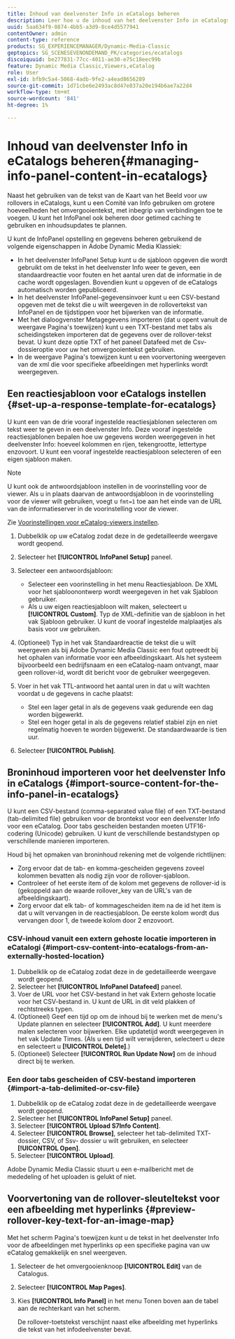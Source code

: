 ```yaml
---
title: Inhoud van deelvenster Info in eCatalogs beheren
description: Leer hoe u de inhoud van het deelvenster Info in eCatalogs in Adobe Dynamic Media Classic beheert.
uuid: 5aa634f9-0874-4bb5-a3d9-8ce4d5577941
contentOwner: admin
content-type: reference
products: SG_EXPERIENCEMANAGER/Dynamic-Media-Classic
geptopics: SG_SCENESEVENONDEMAND_PK/categories/ecatalogs
discoiquuid: be277831-77cc-4011-ae30-e75c18eec99b
feature: Dynamic Media Classic,Viewers,eCatalog
role: User
exl-id: bfb9c5a4-5068-4adb-9fe2-a4ead8656289
source-git-commit: 1d71cbe6e2493ac8d47e837a20e194b6ae7a22d4
workflow-type: tm+mt
source-wordcount: '841'
ht-degree: 1%

---
```


# Inhoud van deelvenster Info in eCatalogs beheren{#managing-info-panel-content-in-ecatalogs}

Naast het gebruiken van de tekst van de Kaart van het Beeld voor uw rollovers in eCatalogs, kunt u een Comité van Info gebruiken om grotere hoeveelheden het omvergooientekst, met inbegrip van verbindingen toe te voegen. U kunt het InfoPanel ook beheren door getimed caching te gebruiken en inhoudsupdates te plannen.

U kunt de InfoPanel opstelling en gegevens beheren gebruikend de volgende eigenschappen in Adobe Dynamic Media Klassiek:

* In het deelvenster InfoPanel Setup kunt u de sjabloon opgeven die wordt gebruikt om de tekst in het deelvenster Info weer te geven, een standaardreactie voor fouten en het aantal uren dat de informatie in de cache wordt opgeslagen. Bovendien kunt u opgeven of de eCatalogs automatisch worden gepubliceerd.
* In het deelvenster InfoPanel-gegevensinvoer kunt u een CSV-bestand opgeven met de tekst die u wilt weergeven in de rollovertekst van InfoPanel en de tijdstippen voor het bijwerken van de informatie.
* Met het dialoogvenster Metagegevens importeren (dat u opent vanuit de weergave Pagina&#39;s toewijzen) kunt u een TXT-bestand met tabs als scheidingsteken importeren dat de gegevens over de rollover-tekst bevat. U kunt deze optie TXT of het paneel Datafeed met de Csv- dossieroptie voor uw het omvergooientekst gebruiken.
* In de weergave Pagina&#39;s toewijzen kunt u een voorvertoning weergeven van de xml die voor specifieke afbeeldingen met hyperlinks wordt weergegeven.

## Een reactiesjabloon voor eCatalogs instellen {#set-up-a-response-template-for-ecatalogs}

U kunt een van de drie vooraf ingestelde reactiesjablonen selecteren om tekst weer te geven in een deelvenster Info. Deze vooraf ingestelde reactiesjablonen bepalen hoe uw gegevens worden weergegeven in het deelvenster Info: hoeveel kolommen en rijen, tekengrootte, lettertype enzovoort. U kunt een vooraf ingestelde reactiesjabloon selecteren of een eigen sjabloon maken.

>[!NOTE]
>
>U kunt ook de antwoordsjabloon instellen in de voorinstelling voor de viewer. Als u in plaats daarvan de antwoordsjabloon in de voorinstelling voor de viewer wilt gebruiken, voegt u `fmt=1` toe aan het einde van de URL van de informatieserver in de voorinstelling voor de viewer.
>
>Zie [Voorinstellingen voor eCatalog-viewers instellen](setting-ecatalog-viewer-presets.md#setting_up_ecatalog_viewer_presets).

1. Dubbelklik op uw eCatalog zodat deze in de gedetailleerde weergave wordt geopend.
1. Selecteer het **[!UICONTROL InfoPanel Setup]** paneel.
1. Selecteer een antwoordsjabloon:

   * Selecteer een voorinstelling in het menu Reactiesjabloon. De XML voor het sjabloonontwerp wordt weergegeven in het vak Sjabloon gebruiker.
   * Als u uw eigen reactiesjabloon wilt maken, selecteert u **[!UICONTROL Custom]**. Typ de XML-definitie van de sjabloon in het vak Sjabloon gebruiker. U kunt de vooraf ingestelde malplaatjes als basis voor uw gebruiken.

1. (Optioneel) Typ in het vak Standaardreactie de tekst die u wilt weergeven als bij Adobe Dynamic Media Classic een fout optreedt bij het ophalen van informatie voor een afbeeldingskaart. Als het systeem bijvoorbeeld een bedrijfsnaam en een eCatalog-naam ontvangt, maar geen rollover-id, wordt dit bericht voor de gebruiker weergegeven.
1. Voer in het vak TTL-antwoord het aantal uren in dat u wilt wachten voordat u de gegevens in cache plaatst:

   * Stel een lager getal in als de gegevens vaak gedurende een dag worden bijgewerkt.
   * Stel een hoger getal in als de gegevens relatief stabiel zijn en niet regelmatig hoeven te worden bijgewerkt. De standaardwaarde is tien uur.

1. Selecteer **[!UICONTROL Publish]**.

## Broninhoud importeren voor het deelvenster Info in eCatalogs {#import-source-content-for-the-info-panel-in-ecatalogs}

U kunt een CSV-bestand (comma-separated value file) of een TXT-bestand (tab-delimited file) gebruiken voor de brontekst voor een deelvenster Info voor een eCatalog. Door tabs gescheiden bestanden moeten UTF16-codering (Unicode) gebruiken. U kunt de verschillende bestandstypen op verschillende manieren importeren.

Houd bij het opmaken van broninhoud rekening met de volgende richtlijnen:

* Zorg ervoor dat de tab- en komma-gescheiden gegevens zoveel kolommen bevatten als nodig zijn voor de rollover-sjabloon.
* Controleer of het eerste item of de kolom met gegevens de rollover-id is (gekoppeld aan de waarde rollover_key van de URL&#39;s van de afbeeldingskaart).
* Zorg ervoor dat elk tab- of kommagescheiden item na de id het item is dat u wilt vervangen in de reactiesjabloon. De eerste kolom wordt dus vervangen door $1$, de tweede kolom door $2$ enzovoort.

### CSV-inhoud vanuit een extern gehoste locatie importeren in eCatalogi {#import-csv-content-into-ecatalogs-from-an-externally-hosted-location}

1. Dubbelklik op de eCatalog zodat deze in de gedetailleerde weergave wordt geopend.
1. Selecteer het **[!UICONTROL InfoPanel Datafeed]** paneel.
1. Voer de URL voor het CSV-bestand in het vak Extern gehoste locatie voor het CSV-bestand in. U kunt de URL in dit veld plakken of rechtstreeks typen.
1. (Optioneel) Geef een tijd op om de inhoud bij te werken met de menu&#39;s Update plannen en selecteer **[!UICONTROL Add]**. U kunt meerdere malen selecteren voor bijwerken. Elke updatetijd wordt weergegeven in het vak Update Times. (Als u een tijd wilt verwijderen, selecteert u deze en selecteert u **[!UICONTROL Delete]**.)
1. (Optioneel) Selecteer **[!UICONTROL Run Update Now]** om de inhoud direct bij te werken.

### Een door tabs gescheiden of CSV-bestand importeren {#import-a-tab-delimited-or-csv-file}

<!-- 

Comment Type: remark
Last Modified By: unknown unknown 
Last Modified Date: 

<p>SR changed this section 10/23/2012</p>

 -->

1. Dubbelklik op de eCatalog zodat deze in de gedetailleerde weergave wordt geopend.
1. Selecteer het **[!UICONTROL InfoPanel Setup]** paneel.
1. Selecteer **[!UICONTROL Upload S7Info Content]**.
1. Selecteer **[!UICONTROL Browse]**, selecteer het tab-delimited TXT- dossier, CSV, of Ssv- dossier u wilt gebruiken, en selecteer **[!UICONTROL Open]**.
1. Selecteer **[!UICONTROL Upload]**.

Adobe Dynamic Media Classic stuurt u een e-mailbericht met de mededeling of het uploaden is gelukt of niet.

## Voorvertoning van de rollover-sleuteltekst voor een afbeelding met hyperlinks {#preview-rollover-key-text-for-an-image-map}

Met het scherm Pagina&#39;s toewijzen kunt u de tekst in het deelvenster Info voor de afbeeldingen met hyperlinks op een specifieke pagina van uw eCatalog gemakkelijk en snel weergeven.

1. Selecteer de het omvergooienknoop **[!UICONTROL Edit]** van de Catalogus.
1. Selecteer **[!UICONTROL Map Pages]**.
1. Kies **[!UICONTROL Info Panel]** in het menu Tonen boven aan de tabel aan de rechterkant van het scherm.

   De rollover-toetstekst verschijnt naast elke afbeelding met hyperlinks die tekst van het infodeelvenster bevat.
